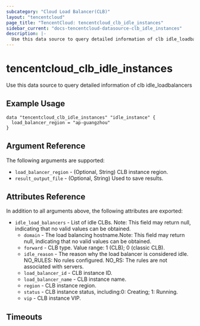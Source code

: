 ```yaml
---
subcategory: "Cloud Load Balancer(CLB)"
layout: "tencentcloud"
page_title: "TencentCloud: tencentcloud_clb_idle_instances"
sidebar_current: "docs-tencentcloud-datasource-clb_idle_instances"
description: |-
  Use this data source to query detailed information of clb idle_loadbalancers
---
```


# tencentcloud_clb_idle_instances

Use this data source to query detailed information of clb idle_loadbalancers

## Example Usage

```hcl
data "tencentcloud_clb_idle_instances" "idle_instance" {
  load_balancer_region = "ap-guangzhou"
}
```

## Argument Reference

The following arguments are supported:

* `load_balancer_region` - (Optional, String) CLB instance region.
* `result_output_file` - (Optional, String) Used to save results.

## Attributes Reference

In addition to all arguments above, the following attributes are exported:

* `idle_load_balancers` - List of idle CLBs. Note: This field may return null, indicating that no valid values can be obtained.
  * `domain` - The load balancing hostname.Note: This field may return null, indicating that no valid values can be obtained.
  * `forward` - CLB type. Value range: 1 (CLB); 0 (classic CLB).
  * `idle_reason` - The reason why the load balancer is considered idle. NO_RULES: No rules configured. NO_RS: The rules are not associated with servers.
  * `load_balancer_id` - CLB instance ID.
  * `load_balancer_name` - CLB instance name.
  * `region` - CLB instance region.
  * `status` - CLB instance status, including:0: Creating; 1: Running.
  * `vip` - CLB instance VIP.


## Timeouts

<no value>


